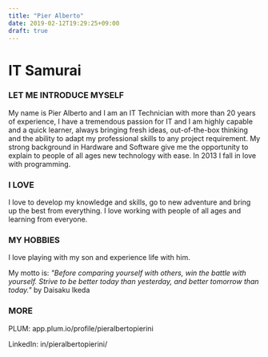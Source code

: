 ```yaml
---
title: "Pier Alberto"
date: 2019-02-12T19:29:25+09:00
draft: true
---
```


# IT Samurai
### LET ME INTRODUCE MYSELF

My name is Pier Alberto and I am an IT Technician with more than 20 years of experience, I have a tremendous passion for IT and I am highly capable and a quick learner, always bringing fresh ideas, out-of-the-box thinking and the ability to adapt my professional skills to any project requirement.
My strong background in Hardware and Software give me the opportunity to explain to people of all ages new technology with ease.
In 2013 I fall in love with programming.

### I LOVE

I love to develop my knowledge and skills, go to new adventure and bring up the best from everything.
I love working with people of all ages and learning from everyone.

### MY HOBBIES

I love playing with my son and experience life with him.

My motto is: *"Before comparing yourself with others, win the battle with yourself. Strive to be better today than yesterday, and better tomorrow than today."* by Daisaku Ikeda

### MORE

PLUM: app.plum.io/profile/pieralbertopierini

LinkedIn: in/pieralbertopierini/
